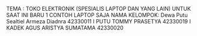 TEMA : TOKO ELEKTRONIK (SPESIALIS LAPTOP DAN YANG LAIN) UNTUK SAAT INI BARU 1 CONTOH LAPTOP SAJA
NAMA KELOMPOK:
Dewa Putu Sealtiel Armeza Diadnra 42330011
I PUTU TOMMY PRASETYA 42330019
I KADEK AGUS ARISTYA SUMATAMA 42330020
